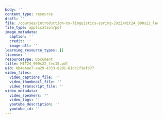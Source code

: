 ```yaml
---
body: ''
content_type: resource
draft: ''
file: /courses/introduction-to-linguistics-spring-2022/mit24_900s22_lec15.pdf
file_type: application/pdf
image_metadata:
  caption: ''
  credit: ''
  image-alt: ''
learning_resource_types: []
license: ''
resourcetype: Document
title: MIT24_900s22_lec15.pdf
uid: 6b4e6ae7-aa29-4333-82d1-61dc1f3efb77
video_files:
  video_captions_file: ''
  video_thumbnail_file: ''
  video_transcript_file: ''
video_metadata:
  video_speakers: ''
  video_tags: ''
  youtube_description: ''
  youtube_id: ''
---
```

